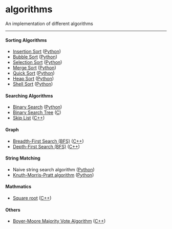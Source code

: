 algorithms
==========

An implementation of different algorithms

---

#### Sorting Algorithms
* [Insertion Sort](http://en.wikipedia.org/wiki/Insertion_sort) ([Python][sort.py])
* [Bubble Sort](http://en.wikipedia.org/wiki/Bubble_sort) ([Python][sort.py])
* [Selection Sort](http://en.wikipedia.org/wiki/Selection_sort) ([Python][sort.py])
* [Merge Sort](http://en.wikipedia.org/wiki/Merge_sort) ([Python][sort.py])
* [Quick Sort](http://en.wikipedia.org/wiki/Quicksort) ([Python][sort.py])
* [Heap Sort](http://en.wikipedia.org/wiki/Heapsort) ([Python][sort.py])
* [Shell Sort](http://en.wikipedia.org/wiki/Shell_sort) ([Python][sort.py])

[sort.py]: https://github.com/zhoulike/algorithms/blob/master/sort/python/sort.py

#### Searching Algorithms
* [Binary Search](http://en.wikipedia.org/wiki/Binary_search_algorithm) ([Python][binary_search.py])
* [Binary Search Tree](http://en.wikipedia.org/wiki/Binary_search_tree) ([C][bs_tree.c])
* [Skip List](http://en.wikipedia.org/wiki/Skip_list) ([C++][skiplist.cpp])

[binary_search.py]: https://github.com/zhoulike/algorithms/blob/master/search/python/binary_search.py
[bs_tree.c]: https://github.com/zhoulike/algorithms/blob/master/search/c/bs_tree/bs_tree.c
[skiplist.cpp]: https://github.com/zhoulike/algorithms/blob/master/search/cpp/skiplist/skiplist.cpp


#### Graph

* [Breadth-First Search (BFS)](http://en.wikipedia.org/wiki/Breadth-first_search) ([C++][graph.cc])
* [Depth-First Search (BFS)](http://en.wikipedia.org/wiki/Depth-first_search) ([C++][graph.cc])

[graph.cc]: https://github.com/zhoulike/algorithms/blob/master/graph/graph.cc


#### String Matching

* Naive string search algorithm ([Python][naive.py])
* [Knuth-Morris-Pratt algorithm](http://en.wikipedia.org/wiki/Knuth%E2%80%93Morris%E2%80%93Pratt_algorithm) ([Python][kmp.py])

[naive.py]: https://github.com/zhoulike/algorithms/blob/master/string-matching/naive.py
[kmp.py]: https://github.com/zhoulike/algorithms/blob/master/string-matching/kmp.py

#### Mathmatics

* [Square root](http://en.wikipedia.org/wiki/Square_root) ([C++][sqrt.cpp])

[sqrt.cpp]: https://github.com/zhoulike/algorithms/blob/master/mathmatics/sqrt.cpp

#### Others
* [Boyer-Moore Majority Vote Algorithm](http://www.cs.utexas.edu/~moore/best-ideas/mjrty/index.html) ([C++](https://github.com/zhoulike/algorithms/blob/master/chenliren/search_star.cpp))
